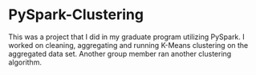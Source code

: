 # PySpark-Clustering
This was a project that I did in my graduate program utilizing PySpark. I worked on cleaning, aggregating and running K-Means clustering on the aggregated data set. Another group member ran another clustering algorithm.
